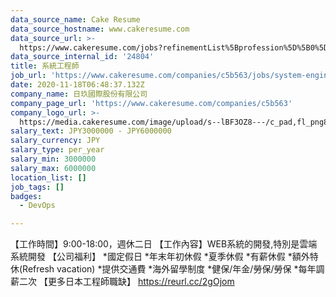 ```yaml
---
data_source_name: Cake Resume
data_source_hostname: www.cakeresume.com
data_source_url: >-
  https://www.cakeresume.com/jobs?refinementList%5Bprofession%5D%5B0%5D=tech_devops&refi[…]5D=per_year&range%5Bsalary_range%5D%5Bmin%5D=1000000&page=2
data_source_internal_id: '24804'
title: 系統工程師
job_url: 'https://www.cakeresume.com/companies/c5b563/jobs/system-engineer-8dd862'
date: 2020-11-18T06:48:37.132Z
company_name: 日玖國際股份有限公司
company_page_url: 'https://www.cakeresume.com/companies/c5b563'
company_logo_url: >-
  https://media.cakeresume.com/image/upload/s--lBF3OZ8---/c_pad,fl_png8,h_200,w_200/v1605680300/mifv3jy3f7vuahmxwvkd.png
salary_text: JPY3000000 - JPY6000000
salary_currency: JPY
salary_type: per_year
salary_min: 3000000
salary_max: 6000000
location_list: []
job_tags: []
badges:
  - DevOps

---
```


【工作時間】9:00-18:00，週休二日 【工作內容】WEB系統的開發,特別是雲端系統開發 【公司福利】 *國定假日 *年末年初休假 *夏季休假 *有薪休假 *額外特休(Refresh vacation) *提供交通費 *海外留學制度 *健保/年金/勞保/勞保 *每年調薪二次 【更多日本工程師職缺】 https://reurl.cc/2gOjom